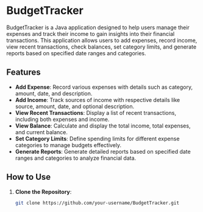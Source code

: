 # BudgetTracker

BudgetTracker is a Java application designed to help users manage their expenses and track their income to gain insights into their financial transactions. This application allows users to add expenses, record income, view recent transactions, check balances, set category limits, and generate reports based on specified date ranges and categories.

## Features

- **Add Expense**: Record various expenses with details such as category, amount, date, and description.
- **Add Income**: Track sources of income with respective details like source, amount, date, and optional description.
- **View Recent Transactions**: Display a list of recent transactions, including both expenses and income.
- **View Balance**: Calculate and display the total income, total expenses, and current balance.
- **Set Category Limits**: Define spending limits for different expense categories to manage budgets effectively.
- **Generate Reports**: Generate detailed reports based on specified date ranges and categories to analyze financial data.

## How to Use

1. **Clone the Repository**:
   ```bash
   git clone https://github.com/your-username/BudgetTracker.git
